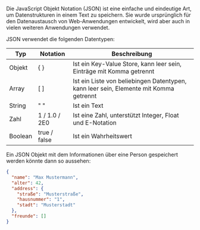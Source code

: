 Die JavaScript Objekt Notation (JSON) ist eine einfache und eindeutige Art, um Datenstrukturen in einem Text zu speichern. Sie wurde ursprünglich für den Datenaustausch von Web-Anwendungen entwickelt, wird aber auch in vielen weiteren Anwendungen verwendet.

JSON verwendet die folgenden Datentypen:

| Typ | Notation | Beschreibung |
| --- | --- | --- |
| Objekt | { } | Ist ein Key-Value Store, kann leer sein, Einträge mit Komma getrennt|
| Array | [ ] | Ist ein Liste von beliebingen Datentypen, kann leer sein, Elemente mit Komma getrennt |
| String | " " | Ist ein Text |
| Zahl | 1 / 1.0 / 2E0   | Ist eine Zahl, unterstützt Integer, Float und E-Notation |
| Boolean | true / false | Ist ein Wahrheitswert |

Ein JSON Objekt mit dem Informationen über eine Person gespeichert werden könnte dann so aussehen:

```json
{
  "name": "Max Mustermann",
  "alter": 42,
  "address": {
    "straße": "Musterstraße",
    "hausnummer": "1",
    "stadt": "Musterstadt"
  },
  "freunde": []
}
```	